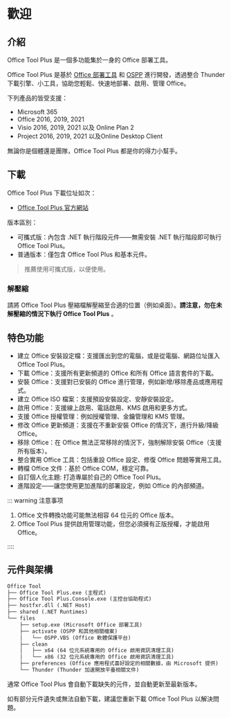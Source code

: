 # 歡迎

## 介紹

Office Tool Plus 是一個多功能集於一身的 Office 部署工具。

Office Tool Plus 是基於 [Office 部署工具](https://docs.microsoft.com/en-us/deployoffice/overview-office-deployment-tool) 和 [OSPP](https://docs.microsoft.com/en-us/DeployOffice/vlactivation/tools-to-manage-volume-activation-of-office) 進行開發，透過整合 Thunder 下載引擎、小工具，協助您輕鬆、快速地部署、啟用、管理 Office。

下列產品的皆受支援：

- Microsoft 365
- Office 2016, 2019, 2021
- Visio 2016, 2019, 2021 以及 Online Plan 2
- Project 2016, 2019, 2021 以及Online Desktop Client

無論你是個體還是團隊，Office Tool Plus 都是你的得力小幫手。

## 下載

Office Tool Plus 下載位址如次：

- [Office Tool Plus 官方網站](http://otp.landian.vip/)

版本區別：

- 可攜式版：內包含 .NET 執行階段元件——無需安裝 .NET 執行階段即可執行 Office Tool Plus。
- 普通版本：僅包含 Office Tool Plus 和基本元件。

> 推薦使用可攜式版，以便使用。

### 解壓縮

請將 Office Tool Plus 壓縮檔解壓縮至合適的位置（例如桌面）。**請注意，勿在未解壓縮的情況下執行 Office Tool Plus** 。

## 特色功能

- 建立 Office 安裝設定檔：支援匯出到您的電腦，或是從電腦、網路位址匯入 Office Tool Plus。
- 下載 Office：支援所有更新頻道的 Office 和所有 Office 語言套件的下載。
- 安裝 Office：支援對已安裝的 Office 進行管理，例如新增/移除產品或應用程式。
- 建立 Office ISO 檔案：支援預設安裝設定、安靜安裝設定。
- 啟用 Office：支援線上啟用、電話啟用、KMS 啟用和更多方式。
- 支援 Office 授權管理：例如授權管理、金鑰管理和 KMS 管理。
- 修改 Office 更新頻道：支援在不重新安裝 Office 的情況下，進行升級/降級 Office。
- 移除 Office：在 Office 無法正常移除的情況下，強制解除安裝 Office（支援所有版本）。
- 整合實用 Office 工具：包括重設 Office 設定、修復 Office 問題等實用工具。
- 轉檔 Office 文件：基於 Office COM，穩定可靠。
- 自訂個人化主題: 打造專屬於自己的 Office Tool Plus。
- 進階設定——讓您使用更加進階的部署設定，例如 Office 的內部頻道。

::: warning 注意事项

1. Office 文件轉換功能可能無法相容 64 位元的 Office 版本。
2. Office Tool Plus 提供啟用管理功能，但您必須擁有正版授權，才能啟用 Office。

::::

## 元件與架構

```txt
Office Tool
├── Office Tool Plus.exe (主程式)
├── Office Tool Plus.Console.exe (主控台協助程式)
├── hostfxr.dll (.NET Host)
├── shared (.NET Runtimes)
└── files
    ├── setup.exe (Microsoft Office 部署工具)
    ├── activate (OSPP 和其他相關檔案)
    │   └── OSPP.VBS (Office 軟體保護平台)
    ├── clean
    │   ├── x64 (64 位元系統專用的 Office 啟用資訊清理工具)
    │   └── x86 (32 位元系統專用的 Office 啟用資訊清理工具)
    ├── preferences (Office 應用程式喜好設定的相關數據，由 Microsoft 提供)
    └── Thunder (Thunder 加速開放平臺相關文件)
```

通常 Office Tool Plus 會自動下載缺失的元件，並自動更新至最新版本。

如有部分元件遺失或無法自動下載，建議您重新下載 Office Tool Plus 以解決問題。
